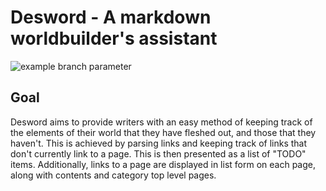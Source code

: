 # Desword - A markdown worldbuilder's assistant

![example branch parameter](https://github.com/github/docs/actions/workflows/ci.yml/badge.svg?branch=main)

## Goal

Desword aims to provide writers with an easy method of keeping track of the elements of their world that they have fleshed out, and those that they haven't.  This is achieved by parsing links and keeping track of links that don't currently link to a page. This is then presented as a list of "TODO" items. Additionally, links to a page are displayed in list form on each page, along with contents and category top level pages.